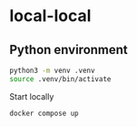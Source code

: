 # local-local

## Python environment

```bash
python3 -m venv .venv
source .venv/bin/activate
```

Start locally

```
docker compose up
```